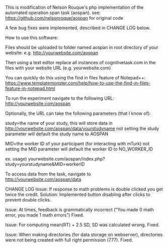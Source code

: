 This is modification of Nelson Rouque's php implementation of the automated operation span task (aospan).
see: https://github.com/nelsonroque/aospan for original code

A few bug fixes were implemented, described in CHANGE LOG below.

How to use this software:

Files should be uploaded to folder named aospan in root directory of your website:
e.g. http://yourwebsite.com/aospan

Then using a text editor replace all instances of cognitivetask.com in the files with your website URL (e.g. yourwebsite.com)

You can quickly do this using the find in files feature of Notepad++: https://www.templatemonster.com/help/how-to-use-the-find-in-files-feature-in-notepad.html

To run the experiment navigate to the following URL: http://yourwebsite.com/aospan

Optionally, the URL can take the following parameters (that I know of):

study=the name of your study, this will store data in http://yourwebsite.com/aospan/data/yourstudyname
not setting the study parameter will default the study name to AOSPAN

MID=the worker ID of your participant (for interacting with mTurk)
not setting the MID parameter will default the worker ID to NO_WORKER_ID

ex. usage) yourwebsite.com/aospan/index.php?study=yourstudyname&MID=workerID

To access data from the task, navigate to http://yourwebsite.com/aospan/data

CHANGE LOG
Issue: If response to math problems is double clicked you get twice the credit.
Solution: Implemented button disabling after clicks to prevent double clicks.

Issue: At times, feedback is grammatically incorrect ("You made 0 math error, you made 1 math errors")
Fixed.

Issue: For computing mean(RT) + 2.5 SD, SD was calculated wrong.
Fixed.

Issue: When making directories (for data storage on webserver), directories were not being created with full right permission (777).
Fixed.

